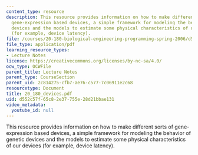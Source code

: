 ```yaml
---
content_type: resource
description: This resource provides information on how to make different sorts of
  gene-expression based devices, a simple framework for modeling the behavior of genetic
  devices and the models to estimate some physical characteristics of our devices
  (for example, device latency).
file: /courses/20-180-biological-engineering-programming-spring-2006/d552c57f65c82e37755e28d21bbae131_20_180_devices.pdf
file_type: application/pdf
learning_resource_types:
- Lecture Notes
license: https://creativecommons.org/licenses/by-nc-sa/4.0/
ocw_type: OCWFile
parent_title: Lecture Notes
parent_type: CourseSection
parent_uid: 2c814275-cfb7-ae76-c577-7c06911e2c68
resourcetype: Document
title: 20_180_devices.pdf
uid: d552c57f-65c8-2e37-755e-28d21bbae131
video_metadata:
  youtube_id: null
---
```

This resource provides information on how to make different sorts of gene-expression based devices, a simple framework for modeling the behavior of genetic devices and the models to estimate some physical characteristics of our devices (for example, device latency).